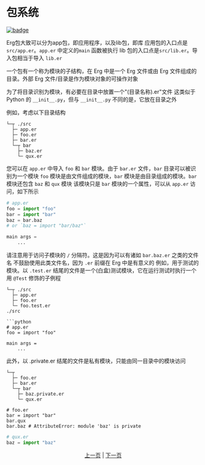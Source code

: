 # 包系统

[![badge](https://img.shields.io/endpoint.svg?url=https%3A%2F%2Fgezf7g7pd5.execute-api.ap-northeast-1.amazonaws.com%2Fdefault%2Fsource_up_to_date%3Fowner%3Derg-lang%26repos%3Derg%26ref%3Dmain%26path%3Ddoc/EN/syntax/35_package_system.md%26commit_hash%3Db80234b0663f57388f022b86f7c94a85b6250e9a)](https://gezf7g7pd5.execute-api.ap-northeast-1.amazonaws.com/default/source_up_to_date?owner=erg-lang&repos=erg&ref=main&path=doc/EN/syntax/35_package_system.md&commit_hash=b80234b0663f57388f022b86f7c94a85b6250e9a)

Erg包大致可以分为app包，即应用程序，以及lib包，即库
应用包的入口点是`src/app.er`。`app.er` 中定义的`main` 函数被执行
lib 包的入口点是`src/lib.er`。导入包相当于导入 `lib.er`

一个包有一个称为模块的子结构，在 Erg 中是一个 Erg 文件或由 Erg 文件组成的目录。外部 Erg 文件/目录是作为模块对象的可操作对象

为了将目录识别为模块，有必要在目录中放置一个"(目录名称).er"文件
这类似于 Python 的 `__init__.py`，但与 `__init__.py` 不同的是，它放在目录之外

例如，考虑以下目录结构

```console
└─┬ ./src
  ├─ app.er
  ├─ foo.er
  ├─ bar.er
  └─┬ bar
    ├─ baz.er
    └─ qux.er
```

您可以在 `app.er` 中导入 `foo` 和 `bar` 模块。由于 `bar.er` 文件，`bar` 目录可以被识别为一个模块
`foo` 模块是由文件组成的模块，`bar` 模块是由目录组成的模块。`bar` 模块还包含 `baz` 和 `qux` 模块
该模块只是 `bar` 模块的一个属性，可以从 `app.er` 访问，如下所示

```python
# app.er
foo = import "foo"
bar = import "bar"
baz = bar.baz
# or `baz = import "bar/baz"`

main args =
    ...
```

请注意用于访问子模块的 `/` 分隔符。这是因为可以有诸如 `bar.baz.er` 之类的文件名
不鼓励使用此类文件名，因为 `.er` 前缀在 Erg 中是有意义的
例如，用于测试的模块。以 `.test.er` 结尾的文件是一个(白盒)测试模块，它在运行测试时执行一个用 `@Test` 修饰的子例程

```console
└─┬ ./src
  ├─ app.er
  ├─ foo.er
  └─ foo.test.er
./src

```python
# app.er
foo = import "foo"

main args =
    ...
```

此外，以 .private.er 结尾的文件是私有模块，只能由同一目录中的模块访问

```console
└─┬
  ├─ foo.er
  ├─ bar.er
  └─┬ bar
    ├─ baz.private.er
    └─ qux.er
```

```python,checker_ignore
# foo.er
bar = import "bar"
bar.qux
bar.baz # AttributeError: module 'baz' is private
```

```python
# qux.er
baz = import "baz"
```

<p align='center'>
    <a href='./34_integration_with_Python.md'>上一页</a> | <a href='./36_generator.md'>下一页</a>
</p>
